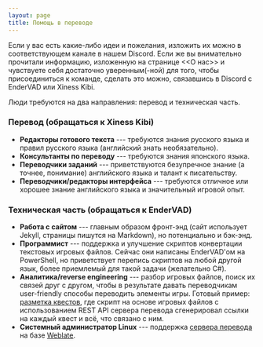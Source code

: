 ```yaml
---
layout: page
title: Помощь в переводе
---
```


Если у вас есть какие-либо идеи и пожелания, изложить их можно в соответствующем канале в нашем Discord. Если же вы внимательно прочитали информацию, изложенную на странице <<О нас>> и чувствуете себя достаточно уверенным(-ной) для того, чтобы присоединиться к команде, сделать это можно, связавшись в Discord с EnderVAD или Xiness Kibi.

Люди требуются на два направления: перевод и техническая часть.

### Перевод (обращаться к Xiness Kibi)

* **Редакторы готового текста** --- требуются знания русского языка и правил русского языка (английский знать необязательно).
* **Консультанты по переводу** --- требуются знания японского языка.
* **Переводчики заданий** --- приветствуются безупречное знание (а точнее, понимание) английского языка и талант к писательству.
* **Переводчики/редакторы интерфейса** --- требуются отличное или хорошее знание английского языка и значительный игровой опыт.

### Техническая часть (обращаться к EnderVAD)

* **Работа с сайтом** --- главным образом фронт-энд (сайт использует Jekyll, страницы пишутся на Markdown), но потенциально и бэк-энд.
* **Программист** --- поддержка и улучшение скриптов конвертации текстовых игровых файлов. Сейчас они написаны EnderVAD'ом на PowerShell, но приветствует перепись скриптов на любой другой язык, более приемлемый для такой задачи (желательно C#).
* **Аналитика/reverse engineering** --- разбор игровых файлов, поиск их связей друг с другом, чтобы в результате давать переводчикам user-friendly способы переводить элементы игры. Готовый пример: [разметка квестов](https://xivrus.ru/dev/markdown/msq/hw), где скрипт на основе игровых файлов с использованием REST API сервера перевода сгенерировал ссылки на каждый квест и всё, что связано с ним.
* **Системный администратор Linux** --- поддержка [сервера перевода](https://translate.xivrus.ru) на базе [Weblate](https://weblate.com).
